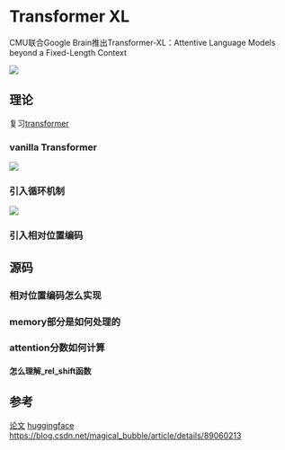 # Transformer XL

CMU联合Google Brain推出Transformer-XL：Attentive Language Models beyond a Fixed-Length Context

![](images/理论-transformer-xl.png)

## 理论

复习[transformer](wen-ben-mo-xing/transformer.md)

### vanilla Transformer
![](images/vanilla-transformer.png)






### 引入循环机制
![](images/transformer-xl.png)








### 引入相对位置编码






## 源码

### 相对位置编码怎么实现



### memory部分是如何处理的



### attention分数如何计算




#### 怎么理解_rel_shift函数





## 参考

[论文](https://arxiv.org/abs/1901.02860)
[huggingface](https://huggingface.co/docs/transformers/model_doc/transfo-xl#transformer-xl)
https://blog.csdn.net/magical_bubble/article/details/89060213


